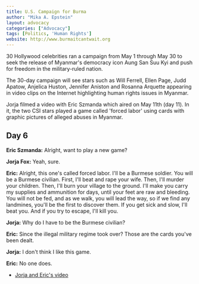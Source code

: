 ```yaml
---
title: U.S. Campaign for Burma
author: "Mika A. Epstein"
layout: advocacy
categories: ["Advocacy"]
tags: [Politics, 'Human Rights']
website: http://www.burmaitcantwait.org
---
```


30 Hollywood celebrities ran a campaign from May 1 through May 30 to seek the release of Myanmar's democracy icon Aung San Suu Kyi and push for freedom in the military-ruled nation.

The 30-day campaign will see stars such as Will Ferrell, Ellen Page, Judd Apatow, Anjelica Huston, Jennifer Aniston and Rosanna Arquette appearing in video clips on the Internet highlighting human rights issues in Myanmar.

Jorja filmed a video with Eric Szmanda which aired on May 11th (day 11). In it, the two CSI stars played a game called 'forced labor' using cards with graphic pictures of alleged abuses in Myanmar.

## Day 6

**Eric Szmanda:** Alright, want to play a new game?

**Jorja Fox:** Yeah, sure.

**Eric:** Alright, this one's called forced labor. I'll be a Burmese soldier. You will be a Burmese civilian. First, I'll beat and rape your wife. Then, I'll murder your children. Then, I'll burn your village to the ground. I'll make you carry my supplies and ammunition for days, until your feet are raw and bleeding. You will not be fed, and as we walk, you will lead the way, so if we find any landmines, you'll be the first to discover them. If you get sick and slow, I'll beat you. And if you try to escape, I'll kill you.

**Jorja:** Why do I have to be the Burmese civilian?

**Eric:** Since the illegal military regime took over? Those are the cards you've been dealt.

**Jorja:** I don't think I like this game.

**Eric:** No one does.

* [Jorja and Eric's video](http://link.brightcove.com/services/link/bcpid1517481413/bclid1527697194/bctid1533001469)
